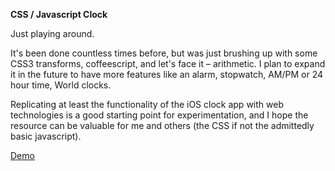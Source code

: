 **CSS / Javascript Clock**

Just playing around.

It's been done countless times before, but was just brushing up with some CSS3 transforms, coffeescript, and let's face it – arithmetic. I plan to expand it in the future to have more features like an alarm, stopwatch, AM/PM or 24 hour time, World clocks.

Replicating at least the functionality of the iOS clock app with web technologies is a good starting point for experimentation, and I hope the resource can be valuable for me and others (the CSS if not the admittedly basic javascript).

[Demo](http://rowanhogan.github.com/clock/)
